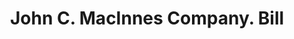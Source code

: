 ---
doi: 10.7916/D89S331K
date_other: '1910'
date_other_textual: 1910-1919
form: printed ephemera
genre:
- Invoices
name:
- John C. MacInnes Company
object_in_context_url: https://biggert.cul.columbia.edu/items/view/ave_biggert_00530
subject_hierarchical_geographic:
- Worcester, Massachusetts, United States
subject_name:
- John C. MacInnes Company
title: John C. MacInnes Company. Bill
sort_title: John C. MacInnes Company. Bill
call_number: ave_biggert_00530
coordinates:
- 42.266666666666666,-71.8
pid: ave_biggert_00530
identifiers: ave_biggert_00530
permalink: /biggert/ave_biggert_00530/
layout: iiif-image-page
---